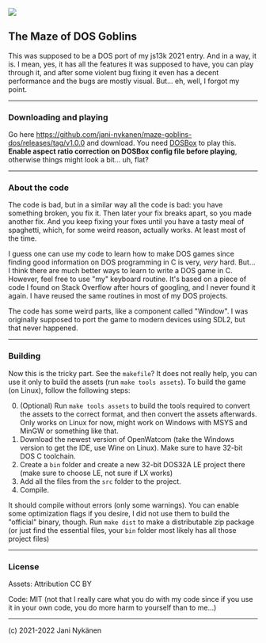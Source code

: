 ![](https://media.githubusercontent.com/media/jani-nykanen/maze-goblins-dos/main/misc/logo_git_out.png)

## The Maze of DOS Goblins

This was supposed to be a DOS port of my js13k 2021 entry. And in a way, it is. I mean, yes, it has all the features it was supposed to have, you can play through it, and after some violent bug fixing it even has a decent performance and the bugs are mostly visual. But... eh, well, I forgot my point. 

-------

### Downloading and playing

Go here https://github.com/jani-nykanen/maze-goblins-dos/releases/tag/v1.0.0 and download. You need [DOSBox](https://www.dosbox.com/) to play this. **Enable aspect ratio correction on DOSBox config file before playing**, otherwise things might look a bit... uh, flat?

-------

### About the code

The code is bad, but in a similar way all the code is bad: you have something broken, you fix it. Then later your fix breaks apart, so you made another fix. And you keep fixing your fixes until you have a tasty meal of spaghetti, which, for some weird reason, actually works. At least most of the time.

I guess one can use my code to learn how to make DOS games since finding good information on DOS programming in C is very, *very* hard. But... I think there are much better ways to learn to write a DOS game in C. However, feel free to use "my" keyboard routine. It's based on a piece of code I found on Stack Overflow after hours of googling, and I never found it again. I have reused the same routines in most of my DOS projects.

The code has some weird parts, like a component called "Window". I was originally supposed to port the game to modern devices using SDL2, but that never happened.

-------

### Building

Now this is the tricky part. See the `makefile`? It does not really help, you can use it only to build the assets (run `make tools assets`). To build the game (on Linux), follow the following steps:

0) (Optional) Run `make tools assets` to build the tools required to convert the assets to the correct format, and then convert the assets afterwards. Only works on Linux for now, might work on Windows with MSYS and MinGW or something like that.
1) Download the newest version of OpenWatcom (take the Windows version to get the IDE, use Wine on Linux). Make sure to have 32-bit DOS C toolchain.
2) Create a `bin` folder and create a new 32-bit DOS32A LE project there (make sure to choose LE, not sure if LX works)
3) Add all the files from the `src` folder to the project.
4) Compile.

It should compile without errors (only some warnings). You can enable some optimization flags if you desire, I did not use them to build the "official" binary, though. Run `make dist` to make a distributable zip package (or just find the essential files, your `bin` folder most likely has all those project files)

--------

### License

Assets: Attribution CC BY

Code: MIT (not that I really care what you do with my code since if you use it in your own code, you do more harm to yourself than to me...)

--------


(c) 2021-2022 Jani Nykänen


